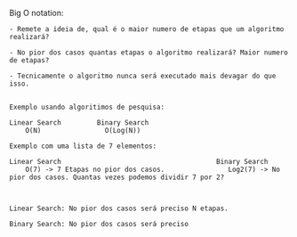 
Big O notation: 

	- Remete a ideia de, qual é o maior numero de etapas que um algoritmo realizará? 

	- No pior dos casos quantas etapas o algoritmo realizará? Maior numero de etapas?

	- Tecnicamente o algoritmo nunca será executado mais devagar do que isso. 


	Exemplo usando algoritimos de pesquisa:

	Linear Search 	      Binary Search
	    O(N)                O(Log(N))

	Exemplo com uma lista de 7 elementos:
	
	Linear Search 	                                    Binary Search
	    O(7) -> 7 Etapas no pior dos casos.                Log2(7) -> No pior dos casos. Quantas vezes podemos dividir 7 por 2? 
				


	Linear Search: No pior dos casos será preciso N etapas.

	Binary Search: No pior dos casos será preciso 
